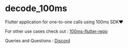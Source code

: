 # decode_100ms

Flutter application for one-to-one calls using 100ms SDK❤️

For other use cases check out : [100ms-flutter-repo](https://github.com/100mslive/100ms-flutter)

Queries and Questions : [Discord](https://discord.gg/XCtqR5Xj)
